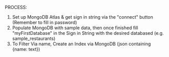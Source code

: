 PROCESS:

1. Set up MongoDB Atlas & get sign in string via the "connect" button (Remember to fill in password)
2. Populate MongoDB with sample data, then once finished fill "myFirstDatabase" in the Sign in String with the desired databased (e.g. sample_restaurants)
3. To Filter Via name, Create an Index via MongoDB (json containing {name: text})
